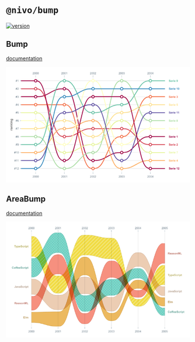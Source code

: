 # `@nivo/bump`

[![version](https://img.shields.io/npm/v/@nivo/bump.svg?style=flat-square)](https://www.npmjs.com/package/@nivo/bump)

## Bump

[documentation](http://nivo.rocks/bump/)

![Bump](https://raw.githubusercontent.com/plouc/nivo/master/website/src/assets/captures/bump.png)

## AreaBump

[documentation](http://nivo.rocks/area-bump/)

![Bump](https://raw.githubusercontent.com/plouc/nivo/master/website/src/assets/captures/area-bump.png)
